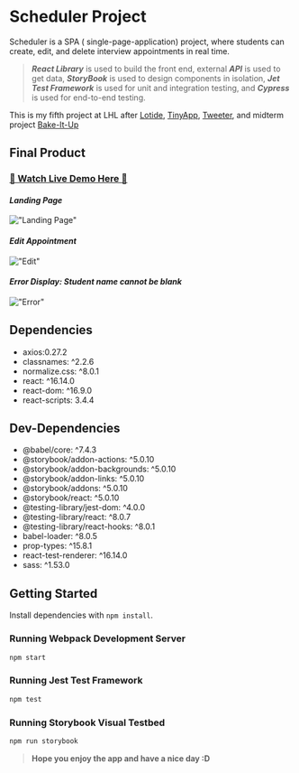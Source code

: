 # Scheduler Project

Scheduler is a SPA ( single-page-application) project, where students can create, edit, and delete interview appointments in real time.

> **_React Library_** is used to build the front end, external **_API_** is used to get data, **_StoryBook_** is used to design components in isolation, **_Jet Test Framework_** is used for unit and integration testing, and **_Cypress_** is used for end-to-end testing.

This is my fifth project at LHL after [Lotide](https://github.com/thaian161/lotide), [TinyApp](https://github.com/thaian161/tinyApp), [Tweeter](https://github.com/thaian161/tweeter), and midterm project [Bake-It-Up](https://github.com/thaian161/Bake-It-Up)

## Final Product

### [👋 Watch Live Demo Here 👋](https://youtu.be/OzJA77gHJeU)

#### _Landing Page_

!["Landing Page"](https://github.com/thaian161/scheduler/blob/master/public/images/main-page.png)

#### _Edit Appointment_

!["Edit"](https://github.com/thaian161/scheduler/blob/master/public/images/edit-appointment.png)

#### _Error Display: Student name cannot be blank_

!["Error"](https://github.com/thaian161/scheduler/blob/master/public/images/error.png)

## Dependencies

- axios:0.27.2
- classnames: ^2.2.6
- normalize.css: ^8.0.1
- react: ^16.14.0
- react-dom: ^16.9.0
- react-scripts: 3.4.4

## Dev-Dependencies

- @babel/core: ^7.4.3
- @storybook/addon-actions: ^5.0.10
- @storybook/addon-backgrounds: ^5.0.10
- @storybook/addon-links: ^5.0.10
- @storybook/addons: ^5.0.10
- @storybook/react: ^5.0.10
- @testing-library/jest-dom: ^4.0.0
- @testing-library/react: ^8.0.7
- @testing-library/react-hooks: ^8.0.1
- babel-loader: ^8.0.5
- prop-types: ^15.8.1
- react-test-renderer: ^16.14.0
- sass: ^1.53.0

## Getting Started

Install dependencies with `npm install`.

### Running Webpack Development Server

```sh
npm start
```

### Running Jest Test Framework

```sh
npm test
```

### Running Storybook Visual Testbed

```sh
npm run storybook
```

> **Hope you enjoy the app and have a nice day :D**
